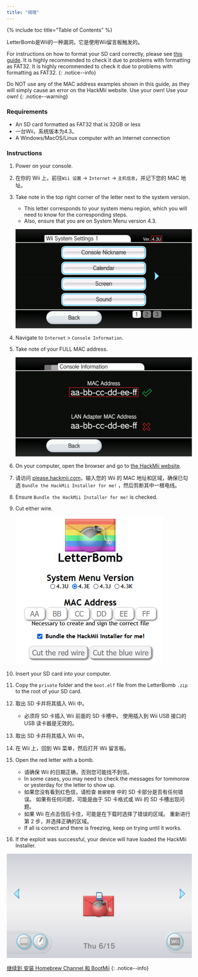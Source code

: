 ```yaml
---
title: "捐赠"
---
```


{% include toc title="Table of Contents" %}

LetterBomb是Wii的一种漏洞，它是使用Wii留言板触发的。

For instructions on how to format your SD card correctly, please see [this guide](https://wiki.hacks.guide/wiki/Formatting_an_SD_card). It is highly recommended to check it due to problems with formatting as FAT32. It is highly recommended to check it due to problems with formatting as FAT32.
{: .notice--info}

Do NOT use any of the MAC address examples shown in this guide, as they will simply cause an error on the HackMii website. Use your own! Use your own!
{: .notice--warning}

### Requirements
* An SD card formatted as FAT32 that is 32GB or less
* 一台Wii，系统版本为4.3。
* A Windows/MacOS/Linux computer with an Internet connection

### Instructions

1. Power on your console.
1. 在你的 Wii 上，前往`Wii 设置` -> `Internet` -> `主机信息`，并记下您的 MAC 地址。
1. Take note in the top right corner of the letter next to the system version.
    + This letter corresponds to your system menu region, which you will need to know for the corresponding steps.
    + Also, ensure that you are on System Menu version 4.3.

    ![](/images/wii/SystemMenuVersion.png)

1. Navigate to `Internet` > `Console Information`.
1. Take note of your FULL MAC address.

    ![](/images/wii/MacAddress.png)

1. On your computer, open the browser and go to [the HackMii website](https://please.hackmii.com/).
1. 请访问 [please.hackmii.com](https://please.hackmii.com/)，输入您的 Wii 的 MAC 地址和区域，确保已勾选 `Bundle the HackMii Installer for me!` ，然后剪断其中一根电线。
1. Ensure `Bundle the HackMii Installer for me!` is checked.
1. Cut either wire.

    ![](/images/exploits/letterbomb/LetterBomb-PC.png)

1. Insert your SD card into your computer.
1. Copy the `private` folder and the `boot.elf` file from the LetterBomb `.zip` to the root of your SD card.
1. 取出 SD 卡并将其插入 Wii 中。
    + 必须将 SD 卡插入 Wii 前面的 SD 卡槽中。 使用插入到 Wii USB 接口的 USB 读卡器是无效的。
1. 取出 SD 卡并将其插入 Wii 中。
1. 在 Wii 上，回到 Wii 菜单，然后打开 Wii 留言板。
1. Open the red letter with a bomb.
    + 请确保 Wii 的日期正确，否则您可能找不到信。
    + In some cases, you may need to check the messages for tommorow or yesterday for the letter to show up.
    + 如果您没有看到红色信，请检查 `数据管理` 中的 SD 卡部分是否有任何错误。 如果有任何问题，可能是由于 SD 卡格式或 Wii 的 SD 卡槽出现问题。
    + 如果 Wii 在点击信后卡住，可能是在下载时选择了错误的区域。 重新进行第 2 步，并选择正确的区域。
    + If all is correct and there is freezing, keep on trying until it works.
1. If the exploit was successful, your device will have loaded the HackMii Installer.

![](/images/exploits/letterbomb/LetterBomb-Wii.png)

[继续到 安装 Homebrew Channel 和 BootMii](hbc)
{: .notice--info}
